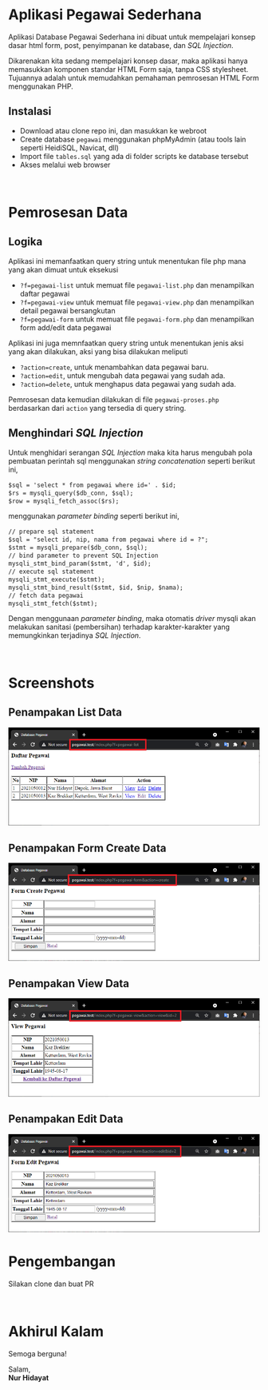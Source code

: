 # Aplikasi Pegawai Sederhana
Aplikasi Database Pegawai Sederhana ini dibuat untuk mempelajari konsep dasar html form, post, penyimpanan ke database, dan *SQL Injection*.

Dikarenakan kita sedang mempelajari konsep dasar, maka aplikasi hanya memasukkan komponen standar HTML Form saja, tanpa CSS stylesheet. Tujuannya adalah untuk memudahkan pemahaman pemrosesan HTML Form menggunakan PHP.

## Instalasi
- Download atau clone repo ini, dan masukkan ke webroot
- Create database `pegawai` menggunakan phpMyAdmin (atau tools lain seperti HeidiSQL, Navicat, dll)
- Import file `tables.sql` yang ada di folder scripts ke database tersebut
- Akses melalui web browser

&nbsp;
# Pemrosesan Data
## Logika
Aplikasi ini memanfaatkan query string untuk menentukan file php mana yang akan dimuat untuk eksekusi
- `?f=pegawai-list` untuk memuat file `pegawai-list.php` dan menampilkan daftar pegawai 
- `?f=pegawai-view` untuk memuat file `pegawai-view.php` dan menampilkan detail pegawai bersangkutan 
- `?f=pegawai-form` untuk memuat file `pegawai-form.php` dan menampilkan form add/edit data pegawai 

Aplikasi ini juga memnfaatkan query string untuk menentukan jenis aksi yang akan dilakukan, aksi yang bisa dilakukan meliputi 
- `?action=create`, untuk menambahkan data pegawai baru.
- `?action=edit`, untuk mengubah data pegawai yang sudah ada.
- `?action=delete`, untuk menghapus data pegawai yang sudah ada.

Pemrosesan data kemudian dilakukan di file `pegawai-proses.php` berdasarkan dari `action` yang tersedia di query string.

## Menghindari *SQL Injection*
Untuk menghidari serangan *SQL Injection* maka kita harus mengubah pola pembuatan perintah sql menggunakan *string concatenation* seperti berikut ini, 

```
$sql = 'select * from pegawai where id=' . $id;
$rs = mysqli_query($db_conn, $sql);
$row = mysqli_fetch_assoc($rs);
```

menggunakan *parameter binding* seperti berikut ini, 

```
// prepare sql statement
$sql = "select id, nip, nama from pegawai where id = ?";
$stmt = mysqli_prepare($db_conn, $sql);
// bind parameter to prevent SQL Injection
mysqli_stmt_bind_param($stmt, 'd', $id);
// execute sql statement
mysqli_stmt_execute($stmt);
mysqli_stmt_bind_result($stmt, $id, $nip, $nama);
// fetch data pegawai
mysqli_stmt_fetch($stmt);
```
Dengan menggunaan *parameter binding*, maka otomatis *driver* mysqli akan melakukan sanitasi (pembersihan) terhadap karakter-karakter yang memungkinkan terjadinya *SQL Injection*.

&nbsp;
# Screenshots

## Penampakan List Data
![Tampilan List Data](images/screenshot-list.png?raw=true "Tampilan List Data")

## Penampakan Form Create Data
![Tampilan Edit Data](images/screenshot-create.png?raw=true "Tampilan Edit Data")

## Penampakan View Data
![Tampilan View Data](images/screenshot-view.png?raw=true "Tampilan View Data")

## Penampakan Edit Data
![Tampilan Edit Data](images/screenshot-edit.png?raw=true "Tampilan Edit Data")

# Pengembangan
Silakan clone dan buat PR 

&nbsp;
# Akhirul Kalam
Semoga berguna!

Salam,<br/>
**Nur Hidayat**
